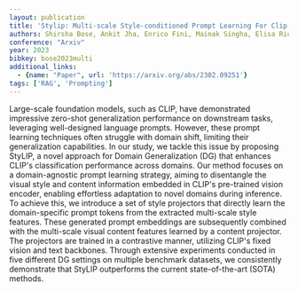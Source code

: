 ```yaml
---
layout: publication
title: 'Stylip: Multi-scale Style-conditioned Prompt Learning For Clip-based Domain Generalization'
authors: Shirsha Bose, Ankit Jha, Enrico Fini, Mainak Singha, Elisa Ricci, Biplab Banerjee
conference: "Arxiv"
year: 2023
bibkey: bose2023multi
additional_links:
  - {name: "Paper", url: 'https://arxiv.org/abs/2302.09251'}
tags: ['RAG', 'Prompting']
---
```

Large-scale foundation models, such as CLIP, have demonstrated impressive
zero-shot generalization performance on downstream tasks, leveraging
well-designed language prompts. However, these prompt learning techniques often
struggle with domain shift, limiting their generalization capabilities. In our
study, we tackle this issue by proposing StyLIP, a novel approach for Domain
Generalization (DG) that enhances CLIP's classification performance across
domains. Our method focuses on a domain-agnostic prompt learning strategy,
aiming to disentangle the visual style and content information embedded in
CLIP's pre-trained vision encoder, enabling effortless adaptation to novel
domains during inference. To achieve this, we introduce a set of style
projectors that directly learn the domain-specific prompt tokens from the
extracted multi-scale style features. These generated prompt embeddings are
subsequently combined with the multi-scale visual content features learned by a
content projector. The projectors are trained in a contrastive manner,
utilizing CLIP's fixed vision and text backbones. Through extensive experiments
conducted in five different DG settings on multiple benchmark datasets, we
consistently demonstrate that StyLIP outperforms the current state-of-the-art
(SOTA) methods.
